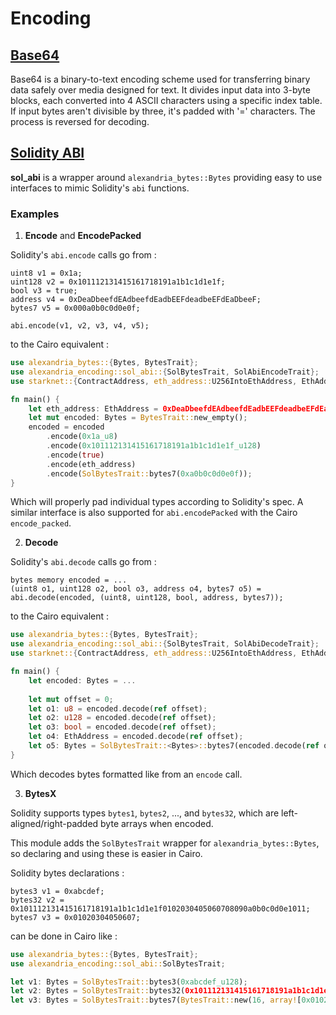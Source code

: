 # Encoding

## [Base64](./src/base64.cairo)

Base64 is a binary-to-text encoding scheme used for transferring binary data safely over media designed for text. It divides input data into 3-byte blocks, each converted into 4 ASCII characters using a specific index table. If input bytes aren't divisible by three, it's padded with '=' characters. The process is reversed for decoding.

## [Solidity ABI](./src/sol_abi.cairo)

**sol_abi** is a wrapper around `alexandria_bytes::Bytes` providing easy to use interfaces to mimic Solidity's `abi` functions.

### Examples

1. **Encode** and **EncodePacked**

Solidity's `abi.encode` calls go from :

```solidity
uint8 v1 = 0x1a;
uint128 v2 = 0x101112131415161718191a1b1c1d1e1f;
bool v3 = true;
address v4 = 0xDeaDbeefdEAdbeefdEadbEEFdeadbeEFdEaDbeeF;
bytes7 v5 = 0x000a0b0c0d0e0f;

abi.encode(v1, v2, v3, v4, v5);
```

to the Cairo equivalent :

```rust
use alexandria_bytes::{Bytes, BytesTrait};
use alexandria_encoding::sol_abi::{SolBytesTrait, SolAbiEncodeTrait};
use starknet::{ContractAddress, eth_address::U256IntoEthAddress, EthAddress};

fn main() {
    let eth_address: EthAddress = 0xDeaDbeefdEAdbeefdEadbEEFdeadbeEFdEaDbeeF_u256.into();
    let mut encoded: Bytes = BytesTrait::new_empty();
    encoded = encoded
        .encode(0x1a_u8)
        .encode(0x101112131415161718191a1b1c1d1e1f_u128)
        .encode(true)
        .encode(eth_address)
        .encode(SolBytesTrait::bytes7(0xa0b0c0d0e0f));
}
```

Which will properly pad individual types according to Solidity's spec. A similar interface is also supported for `abi.encodePacked` with the Cairo `encode_packed`.

2. **Decode**

Solidity's `abi.decode` calls go from :

```solidity
bytes memory encoded = ...
(uint8 o1, uint128 o2, bool o3, address o4, bytes7 o5) = abi.decode(encoded, (uint8, uint128, bool, address, bytes7));
```

to the Cairo equivalent :

```rust
use alexandria_bytes::{Bytes, BytesTrait};
use alexandria_encoding::sol_abi::{SolBytesTrait, SolAbiDecodeTrait};
use starknet::{ContractAddress, eth_address::U256IntoEthAddress, EthAddress};

fn main() {
    let encoded: Bytes = ...
    
    let mut offset = 0;
    let o1: u8 = encoded.decode(ref offset);
    let o2: u128 = encoded.decode(ref offset);
    let o3: bool = encoded.decode(ref offset);
    let o4: EthAddress = encoded.decode(ref offset);
    let o5: Bytes = SolBytesTrait::<Bytes>::bytes7(encoded.decode(ref offset));
}
```

Which decodes bytes formatted like from an `encode` call.

3. **BytesX**

Solidity supports types `bytes1`, `bytes2`, ..., and `bytes32`, which are left-aligned/right-padded byte arrays when encoded.

This module adds the `SolBytesTrait` wrapper for `alexandria_bytes::Bytes`, so declaring and using these is easier in Cairo.

Solidity bytes declarations :

```solidity
bytes3 v1 = 0xabcdef;
bytes32 v2 = 0x101112131415161718191a1b1c1d1e1f0102030405060708090a0b0c0d0e1011;
bytes7 v3 = 0x01020304050607;
```

can be done in Cairo like :

```rust
use alexandria_bytes::{Bytes, BytesTrait};
use alexandria_encoding::sol_abi::SolBytesTrait;

let v1: Bytes = SolBytesTrait::bytes3(0xabcdef_u128);
let v2: Bytes = SolBytesTrait::bytes32(0x101112131415161718191a1b1c1d1e1f0102030405060708090a0b0c0d0e1011_u256);
let v3: Bytes = SolBytesTrait::bytes7(BytesTrait::new(16, array![0x01020304050607000000000000000000]));
```
